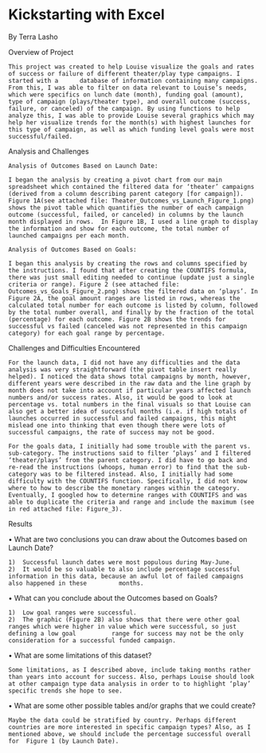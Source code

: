 # Kickstarting with Excel
  By Terra Lasho
  
Overview of Project

	This project was created to help Louise visualize the goals and rates of success or failure of different theater/play type campaigns. I started with a      database of information containing many campaigns. From this, I was able to filter on data relevant to Louise’s needs, which were specifics on lunch date (month), funding goal (amount), type of campaign (plays/theater type), and overall outcome (success, failure, or canceled) of the campaign. By using functions to help analyze this, I was able to provide Louise several graphics which may help her visualize trends for the month(s) with highest launches for this type of campaign, as well as which funding level goals were most successful/failed.
	
Analysis and Challenges

	Analysis of Outcomes Based on Launch Date:
	
	I began the analysis by creating a pivot chart from our main spreadsheet which contained the filtered data for ‘theater’ campaigns (derived from a column describing parent category [for campaign]). Figure 1A(see attached file: Theater_Outcomes_vs_Launch_Figure_1.png) shows the pivot table which quantifies the number of each campaign outcome (successful, failed, or canceled) in columns by the launch month displayed in rows.  In Figure 1B, I used a line graph to display the information and show for each outcome, the total number of launched campaigns per each month. 
		
	Analysis of Outcomes Based on Goals:

	I began this analysis by creating the rows and columns specified by the instructions. I found that after creating the COUNTIFS formula, there was just small editing needed to continue (update just a single criteria or range). Figure 2 (see attached file: Outcomes_vs_Goals_Figure_2.png) shows the filtered data on ‘plays’. In Figure 2A, the goal amount ranges are listed in rows, whereas the calculated total number for each outcome is listed by column, followed by the total number overall, and finally by the fraction of the total (percentage) for each outcome. Figure 2B shows the trends for successful vs failed (canceled was not represented in this campaign category) for each goal range by percentage. 
 
Challenges and Difficulties Encountered

	For the launch data, I did not have any difficulties and the data analysis was very straightforward (the pivot table insert really helped). I noticed the data shows total campaigns by month, however, different years were described in the raw data and the line graph by month does not take into account if particular years affected launch numbers and/or success rates. Also, it would be good to look at percentage vs. total numbers in the final visuals so that Louise can also get a better idea of successful months (i.e. if high totals of launches occurred in successful and failed campaigns, this might mislead one into thinking that even though there were lots of successful campaigns, the rate of success may not be good.
	
	For the goals data, I initially had some trouble with the parent vs. sub-category. The instructions said to filter ‘plays’ and I filtered ‘theater/plays’ from the parent category. I did have to go back and re-read the instructions (whoops, human error) to find that the sub-category was to be filtered instead. Also, I initially had some difficulty with the COUNTIFS function. Specifically, I did not know where to how to describe the monetary ranges within the category. Eventually, I googled how to determine ranges with COUNTIFS and was able to duplicate the criteria and range and include the maximum (see in red attached file: Figure_3). 
 
Results

•	What are two conclusions you can draw about the Outcomes based on Launch Date?

	1)	Successful launch dates were most populous during May-June.
	2)	It would be so valuable to also include percentage successful information in this data, because an awful lot of failed campaigns also happened in these 		months.
	
•	What can you conclude about the Outcomes based on Goals?

	1)	Low goal ranges were successful.
	2)	The graphic (Figure 2B) also shows that there were other goal ranges which were higher in value which were successful, so just defining a low goal 			range for success may not be the only consideration for a successful funded campaign.
	
•	What are some limitations of this dataset?

	Some limitations, as I described above, include taking months rather than years into account for success. Also, perhaps Louise should look at other campaign type data analysis in order to to highlight ‘play’ specific trends she hope to see.
	
•	What are some other possible tables and/or graphs that we could create?

	Maybe the data could be stratified by country. Perhaps different countries are more interested in specific campaign types? Also, as I mentioned above, we should include the percentage successful overall for  Figure 1 (by Launch Date).
